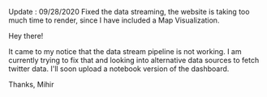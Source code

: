 Update : 09/28/2020
Fixed the data streaming, the website is taking too much time to render, since I have included a Map Visualization. 

Hey there!

It came to my notice that the data stream pipeline is not working.
I am currently trying to fix that and looking into alternative data sources to fetch twitter data.
I'll soon upload a notebook version of the dashboard.

Thanks,
Mihir
